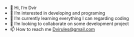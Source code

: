 - 👋 Hi, I’m Dvir
- 👀 I’m interested in developing and programing
- 🌱 I’m currently learning everything I can regarding coding
- 💞️ I’m looking to collaborate on some development project
- 📫 How to reach me Dvirules@gmail.com

<!---
Dvirules/Dvirules is a ✨ special ✨ repository because its `README.md` (this file) appears on your GitHub profile.
You can click the Preview link to take a look at your changes.
--->
